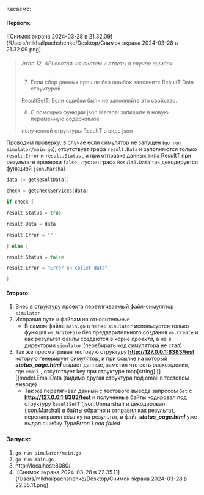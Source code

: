 Касаемо: 

#### Первого:

![Снимок экрана 2024-03-28 в 21.32.09](/Users/mikhailpachshenko/Desktop/Снимок экрана 2024-03-28 в 21.32.09.png)

> ###### Этап 12. API состояния систем и ответы в случае ошибок
>
> 7. Если сбор данных прошле без ошибок заполните ResultT.Data структурой
>
> ResultSetT. Если ошибки были не заполняйте это свойство.
>
> 8. С помощью функции json.Marshal запишите в новую переменную содержимое
>
> полученной структуры ResultT в виде json    

Проводим проверку: в случае если симулятор не запущен (`go run simulator/main.go`), отсутствует графа `result.Data` и заполняются только `result.Error` и `result.Status` ,  и при отправке данных типа ResultT при результате проверки `false`  , пустая графа `ResultT.Data` так декодируется функцией `json.Marshal`

```go
data := getResultData()

check = getCheckServices(data)

if check {

result.Status = true

result.Data = data

result.Error = ""

} else {

result.Status = false

result.Error = "Error on collet data"

}
```

#### Второго:

1. Внес в структуру проекта перетягиваемый файл-симулятор `simulator`
2. Исправил пути к файлам на относительные 
   - В самом файле `main.go` в папке `simulator` используется только функция `os.WriteFile` без предварительного создания `os.Create` и как результат файлы создаются в корне *проекта*, а не в директории `simulator`  (перебирать код симулятора не стал)
3. Так же просматривая тестовую структуру **http://127.0.0.1:8383/test** которую генерирует симулятор, и при ссылке на который ***status_page.html*** выдает данные,  заметил что есть расхождения, где `email` , отсутствует key при структуре map[string] [][]model.EmailData (видимо другая структура под email в тестовом выводе)
   - Так же перетягивал данный с тестового вывода запросом `Get` с **http://127.0.0.1:8383/test**   и полученные байты кодировал под структуру `ResultSetT` (json.Unmarshal) и декодировал (json.Marshal) в байты обратно и отправил как результат, перенаправил ссылку на результат, и файл ***status_page.html*** уже выдал ошибку *TypeError: Load failed*

### Запуск:

1. `go run simulator/main.go`
2. `go run main.go`
3. http://localhost:8080/
4. ![Снимок экрана 2024-03-28 в 22.35.11](/Users/mikhailpachshenko/Desktop/Снимок экрана 2024-03-28 в 22.35.11.png)